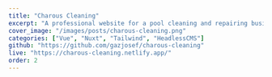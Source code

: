 ```yaml
---
title: "Charous Cleaning"
excerpt: "A professional website for a pool cleaning and repairing business. This website uses technologies such as Vue, Nuxt, and Tailwind and is connected to a headless CMS - Sanity.Io"
cover_image: "/images/posts/charous-cleaning.png"
categories: ["Vue", "Nuxt", "Tailwind", "HeadlessCMS"]
github: "https://github.com/gazjosef/charous-cleaning"
live: "https://charous-cleaning.netlify.app/"
order: 2
---
```


